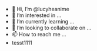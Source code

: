 - 👋 Hi, I’m @lucyheanime
- 👀 I’m interested in ...
- 🌱 I’m currently learning ...
- 💞️ I’m looking to collaborate on ...
- 📫 How to reach me ...
- tesst1111
<!---
lucyheanime/lucyheanime is a ✨ special ✨ repository because its `README.md` (this file) appears on your GitHub profile.
You can click the Preview link to take a look at your changes.
--->
